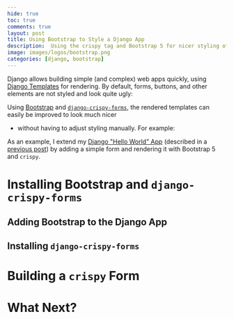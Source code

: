 ```yaml
---
hide: true
toc: true
comments: true
layout: post
title: Using Bootstrap to Style a Django App
description:  Using the crispy tag and Bootstrap 5 for nicer styling of Django apps.
image: images/logos/bootstrap.png
categories: [django, bootstrap]
---
```


Django allows building simple (and complex) web apps quickly, using [Django Templates](https://docs.djangoproject.com/en/3.1/ref/templates/) for rendering.
By default, forms, buttons, and other elements are not styled and look quite ugly:

Using [Bootstrap](https://getbootstrap.com/) and [`django-crispy-forms`](https://django-crispy-forms.readthedocs.io/en/latest/index.html),
the rendered templates can easily be improved to look much nicer 
- without having to adjust styling manually. For example:


As an example, I extend my [Django "Hello World" App](https://github.com/stefanbschneider/django-hello-world)
(described in a [previous post](https://stefanbschneider.github.io/blog/django-heroku))
by adding a simple form and rendering it with Bootstrap 5 and `crispy`.


# Installing Bootstrap and `django-crispy-forms`

## Adding Bootstrap to the Django App

## Installing `django-crispy-forms`

# Building a `crispy` Form

# What Next?
